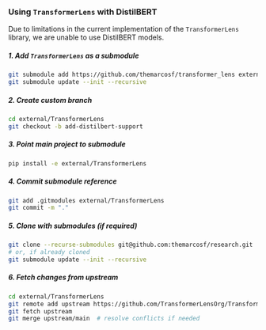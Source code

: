 ### Using `TransformerLens` with DistilBERT

Due to limitations in the current implementation of the `TransformerLens` library, we are unable to use DistilBERT models.

##### 1. Add `TransformerLens` as a submodule
```bash
git submodule add https://github.com/themarcosf/transformer_lens external/TransformerLens
git submodule update --init --recursive
```

##### 2. Create custom branch
```bash
cd external/TransformerLens
git checkout -b add-distilbert-support
```

##### 3. Point main project to submodule
```bash
pip install -e external/TransformerLens
```

##### 4. Commit submodule reference
```bash
git add .gitmodules external/TransformerLens
git commit -m "."
```

##### 5. Clone with submodules (if required)
```bash
git clone --recurse-submodules git@github.com:themarcosf/research.git
# or, if already cloned
git submodule update --init --recursive
```

##### 6. Fetch changes from upstream
```bash
cd external/TransformerLens
git remote add upstream https://github.com/TransformerLensOrg/TransformerLens
git fetch upstream
git merge upstream/main  # resolve conflicts if needed
```